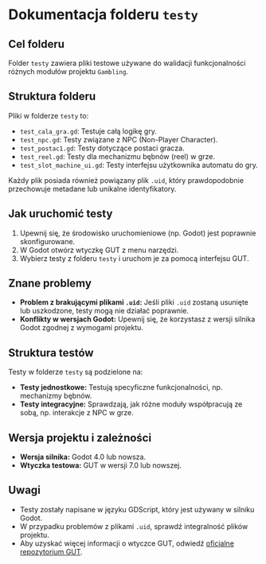 # Dokumentacja folderu `testy`

## Cel folderu
Folder `testy` zawiera pliki testowe używane do walidacji funkcjonalności różnych modułów projektu `Gambling`.

## Struktura folderu
Pliki w folderze `testy` to:
- `test_cala_gra.gd`: Testuje całą logikę gry.
- `test_npc.gd`: Testy związane z NPC (Non-Player Character).
- `test_postac1.gd`: Testy dotyczące postaci gracza.
- `test_reel.gd`: Testy dla mechanizmu bębnów (reel) w grze.
- `test_slot_machine_ui.gd`: Testy interfejsu użytkownika automatu do gry.

Każdy plik posiada również powiązany plik `.uid`, który prawdopodobnie przechowuje metadane lub unikalne identyfikatory.

## Jak uruchomić testy
1. Upewnij się, że środowisko uruchomieniowe (np. Godot) jest poprawnie skonfigurowane.
2. W Godot otwórz wtyczkę GUT z menu narzędzi.
3. Wybierz testy z folderu `testy` i uruchom je za pomocą interfejsu GUT.

## Znane problemy
- **Problem z brakującymi plikami `.uid`:** Jeśli pliki `.uid` zostaną usunięte lub uszkodzone, testy mogą nie działać poprawnie.
- **Konflikty w wersjach Godot:** Upewnij się, że korzystasz z wersji silnika Godot zgodnej z wymogami projektu.

## Struktura testów
Testy w folderze `testy` są podzielone na:
- **Testy jednostkowe:** Testują specyficzne funkcjonalności, np. mechanizmy bębnów.
- **Testy integracyjne:** Sprawdzają, jak różne moduły współpracują ze sobą, np. interakcje z NPC w grze.

## Wersja projektu i zależności
- **Wersja silnika:** Godot 4.0 lub nowsza.
- **Wtyczka testowa:** GUT w wersji 7.0 lub nowszej.

## Uwagi
- Testy zostały napisane w języku GDScript, który jest używany w silniku Godot.
- W przypadku problemów z plikami `.uid`, sprawdź integralność plików projektu.
- Aby uzyskać więcej informacji o wtyczce GUT, odwiedź [oficjalne repozytorium GUT](https://github.com/bitwes/Gut).

